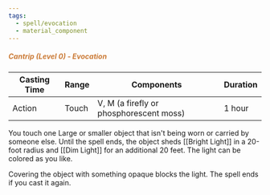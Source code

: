 ```yaml
---
tags:
  - spell/evocation
  - material_component
---
```

##### <span style="color:rgb(203, 123, 55)">*Cantrip (Level 0) - Evocation*</span>

| Casting Time | Range | Components                              | Duration |
| ------------ | ----- | --------------------------------------- | -------- |
| Action       | Touch | V, M (a firefly or phosphorescent moss) | 1 hour   |


You touch one Large or smaller object that isn't being worn or carried by someone else. Until the spell ends, the object sheds [[Bright Light]] in a 20-foot radius and [[Dim Light]] for an additional 20 feet. The light can be colored as you like.  

Covering the object with something opaque blocks the light. The spell ends if you cast it again.